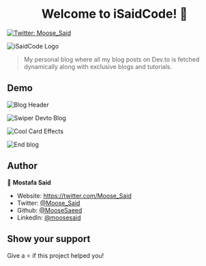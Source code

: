 <h1 align="center">Welcome to iSaidCode! 👋</h1>
<p>
  <a href="https://twitter.com/Moose_Said" target="_blank">
    <img alt="Twitter: Moose_Said" src="https://img.shields.io/twitter/follow/Moose\_Said.svg?style=social" />
  </a>
</p>

![iSaidCode Logo](https://dev-to-uploads.s3.amazonaws.com/uploads/articles/kwh0rb5808ly2z48k8cx.gif)

> My personal blog where all my blog posts on Dev.to is fetched dynamically along with exclusive blogs and tutorials.

## Demo

![Blog Header](https://dev-to-uploads.s3.amazonaws.com/uploads/articles/g6ic3eom0snhvgmuqy6j.gif)

![Swiper Devto Blog](https://dev-to-uploads.s3.amazonaws.com/uploads/articles/ae2fq0o4jwbuypltt7dh.gif)

![Cool Card Effects](https://media.giphy.com/media/PJobkttQjyORpDNtyh/giphy-downsized-large.gif)

![End blog](https://dev-to-uploads.s3.amazonaws.com/uploads/articles/ig9muj3vaz4fm9abfy38.gif)

## Author

👤 **Mostafa Said**

-   Website: https://twitter.com/Moose_Said
-   Twitter: [@Moose_Said](https://twitter.com/Moose_Said)
-   Github: [@MooseSaeed](https://github.com/MooseSaeed)
-   LinkedIn: [@moosesaid](https://linkedin.com/in/moosesaid)

## Show your support

Give a ⭐️ if this project helped you!
